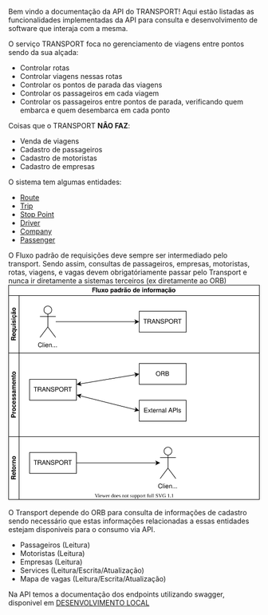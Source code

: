 Bem vindo a documentação da API do TRANSPORT! Aqui estão listadas as funcionalidades implementadas da API para consulta e desenvolvimento de software que interaja com a mesma.

O serviço TRANSPORT foca no gerenciamento de viagens entre pontos sendo da sua alçada:
* Controlar rotas
* Controlar viagens nessas rotas
* Controlar os pontos de parada das viagens
* Controlar os passageiros em cada viagem
* Controlar os passageiros entre pontos de parada, verificando quem embarca e quem desembarca em cada ponto

Coisas que o TRANSPORT **NÂO FAZ**:
* Venda de viagens
* Cadastro de passageiros
* Cadastro de motoristas
* Cadastro de empresas

O sistema tem algumas entidades:
* [Route](route.md) 
* [Trip](trip.md)
* [Stop Point](stop_point.md)
* [Driver](driver.md)
* [Company](company.md)
* [Passenger](passenger.md)

O Fluxo padrão de requisições deve sempre ser intermediado pelo transport.
Sendo assim, consultas de passageiros, empresas, motoristas, rotas, viagens, e vagas devem obrigatóriamente passar pelo Transport e nunca ir diretamente a sistemas terceiros (ex diretamente ao ORB)
![Fluxo Padrão](diagrams/standard_information_flow.svg)

O Transport depende do ORB para consulta de informações de cadastro sendo necessário que estas informações relacionadas a essas entidades estejam disponiveis para o consumo via API.
* Passageiros (Leitura)
* Motoristas (Leitura)
* Empresas (Leitura)
* Services (Leitura/Escrita/Atualização)
* Mapa de vagas (Leitura/Escrita/Atualização)

Na API temos a documentação dos endpoints utilizando swagger, disponivel em [DESENVOLVIMENTO LOCAL](http://localhost:5000)